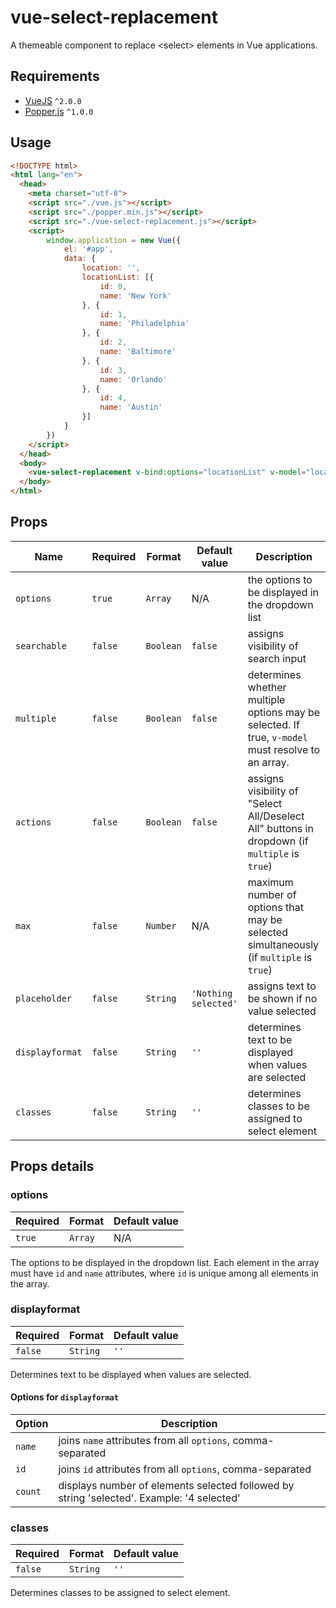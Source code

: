 # vue-select-replacement
A themeable component to replace &lt;select&gt; elements in Vue applications.

## Requirements

* [VueJS](http://vuejs.org/) ```^2.0.0```
* [Popper.js](https://popper.js.org/) ```^1.0.0```

## Usage
```html
<!DOCTYPE html>
<html lang="en">
  <head>
    <meta charset="utf-8">
  	<script src="./vue.js"></script>
  	<script src="./popper.min.js"></script>
  	<script src="./vue-select-replacement.js"></script>
  	<script>
  		window.application = new Vue({
  			el: '#app',
  			data: {
  				location: '',
  				locationList: [{
  					id: 0,
  					name: 'New York'
  				}, {
  					id: 1,
  					name: 'Philadelphia'
  				}, {
  					id: 2,
  					name: 'Baltimore'
  				}, {
  					id: 3,
  					name: 'Orlando'
  				}, {
  					id: 4,
  					name: 'Austin'
  				}]
  			}
  		})
  	</script>
  </head>
  <body>
  	<vue-select-replacement v-bind:options="locationList" v-model="location"></vue-select-replacement>
  </body>
</html>
```

## Props
|Name|Required|Format|Default value|Description|
|---|---|---|---|---|
|```options```   |```true``` |```Array```|N/A|the options to be displayed in the dropdown list|
|```searchable```   |```false```|```Boolean```|```false```|assigns visibility of search input|
|```multiple``` |```false```|```Boolean```|```false```|determines whether multiple options may be selected. If true, ```v-model``` must resolve to an array.|
|```actions```      |```false``` |```Boolean```|```false```|assigns visibility of "Select All/Deselect All" buttons in dropdown (if ```multiple``` is ```true```)|
|```max```      |```false```|```Number```|N/A|maximum number of options that may be selected simultaneously (if ```multiple``` is ```true```)|
|```placeholder```        |```false```|```String```|```'Nothing selected'```|assigns text to be shown if no value selected|
|```displayformat```    |```false```|```String```|```''```|determines text to be displayed when values are selected|
|```classes```      |```false```|```String```|```''```|determines classes to be assigned to select element|

## Props details

### options
|Required|Format|Default value|
|---|---|---|
|```true``` |```Array```|N/A|

The options to be displayed in the dropdown list. Each element in the array must have ```id``` and ```name``` attributes, where ```id``` is unique among all elements in the array.

### displayformat
|Required|Format|Default value|
|---|---|---|
|```false```|```String```|```''```|

Determines text to be displayed when values are selected.

#### Options for ```displayformat```
|Option|Description|
|---|---|
|```name```|joins ```name``` attributes from all ```options```, comma-separated|
|```id```|joins ```id``` attributes from all ```options```, comma-separated|
|```count```|displays number of elements selected followed by string 'selected'. Example: '4 selected'|

### classes
|Required|Format|Default value|
|---|---|---|
|```false```|```String```|```''```|

Determines classes to be assigned to select element.